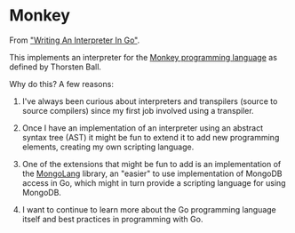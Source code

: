 # Monkey

From ["Writing An Interpreter In Go"](https://interpreterbook.com/). 

This implements an interpreter for the [Monkey programming language](https://monkeylang.org/) as defined by Thorsten Ball.

Why do this? A few reasons:

1. I've always been curious about interpreters and transpilers (source to source compilers) since my first job involved using a transpiler.

2. Once I have an implementation of an interpreter using an abstract syntax tree (AST) it might be fun
to extend it to add new programming elements, creating my own scripting language.

3. One of the extensions that might be fun to add is an implementation of the [MongoLang](https://github.com/ddgarrett/mongolang) library, an "easier" to use implementation of MongoDB access in Go, which might in turn provide a scripting language for using MongoDB.

4. I want to continue to learn more about the Go programming language itself and best practices in programming with Go.

